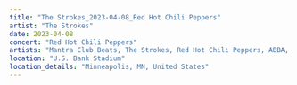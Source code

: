 ```yaml
---
title: "The Strokes_2023-04-08_Red Hot Chili Peppers"
artist: "The Strokes"
date: 2023-04-08
concert: "Red Hot Chili Peppers"
artists: "Mantra Club Beats, The Strokes, Red Hot Chili Peppers, ABBA, 9 Foot Super SoldierCrossoverHardcore, 12 Gauge Rampage, King Princess"
location: "U.S. Bank Stadium"
location_details: "Minneapolis, MN, United States"
---
```

